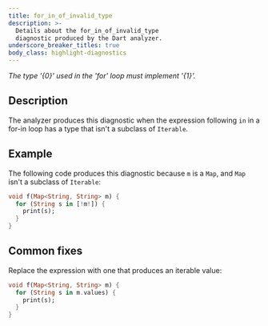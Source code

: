 ```yaml
---
title: for_in_of_invalid_type
description: >-
  Details about the for_in_of_invalid_type
  diagnostic produced by the Dart analyzer.
underscore_breaker_titles: true
body_class: highlight-diagnostics
---
```


_The type '{0}' used in the 'for' loop must implement '{1}'._

## Description

The analyzer produces this diagnostic when the expression following `in` in
a for-in loop has a type that isn't a subclass of `Iterable`.

## Example

The following code produces this diagnostic because `m` is a `Map`, and
`Map` isn't a subclass of `Iterable`:

```dart
void f(Map<String, String> m) {
  for (String s in [!m!]) {
    print(s);
  }
}
```

## Common fixes

Replace the expression with one that produces an iterable value:

```dart
void f(Map<String, String> m) {
  for (String s in m.values) {
    print(s);
  }
}
```
